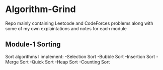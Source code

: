 # Algorithm-Grind

Repo mainly containing Leetcode and CodeForces problems along
with some of my own explaintations and notes for each module

Module-1 Sorting
-----------------

Sort algorithms I implement:
    -Selection Sort
    -Bubble Sort
    -Insertion Sort
    -Merge Sort
    -Quick Sort
    -Heap Sort
    -Counting Sort
